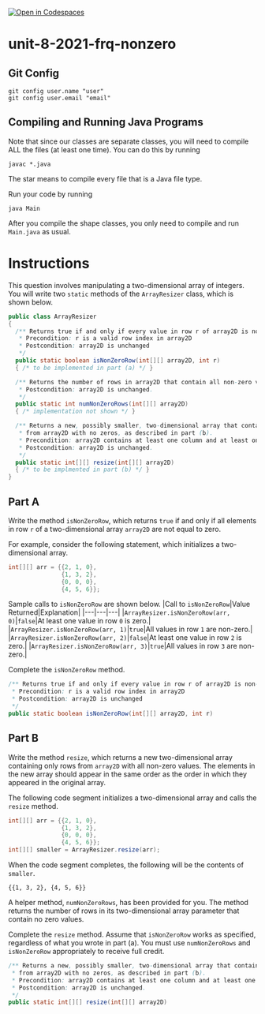 [![Open in Codespaces](https://classroom.github.com/assets/launch-codespace-2972f46106e565e64193e422d61a12cf1da4916b45550586e14ef0a7c637dd04.svg)](https://classroom.github.com/open-in-codespaces?assignment_repo_id=18804888)
# unit-8-2021-frq-nonzero

## Git Config
```
git config user.name "user"
git config user.email "email"
```

## Compiling and Running Java Programs
Note that since our classes are separate classes, you will need to compile ALL the files (at least one time).  You can do this by running
```
javac *.java
```
The star means to compile every file that is a Java file type.

Run your code by running
```
java Main
```

After you compile the shape classes, you only need to compile and run `Main.java` as usual.

# Instructions
This question involves manipulating a two-dimensional array of integers.  You will write two `static` methods of the `ArrayResizer` class, which is shown below.
```java
public class ArrayResizer
{
  /** Returns true if and only if every value in row r of array2D is non-zero.
   * Precondition: r is a valid row index in array2D
   * Postcondition: array2D is unchanged
   */
  public static boolean isNonZeroRow(int[][] array2D, int r)
  { /* to be implemented in part (a) */ }

  /** Returns the number of rows in array2D that contain all non-zero values.
   * Postcondition: array2D is unchanged.
   */
  public static int numNonZeroRows(int[][] array2D)
  { /* implementation not shown */ }

  /** Returns a new, possibly smaller, two-dimensional array that contains only rows
   * from array2D with no zeros, as described in part (b).
   * Precondition: array2D contains at least one column and at least one row with no zeros.
   * Postcondition: array2D is unchanged.
   */
  public static int[][] resize(int[][] array2D)
  { /* to be implmented in part (b) */ }
}
```

## Part A
Write the method `isNonZeroRow`, which returns `true` if and only if all elements in row `r` of a two-dimensional array `array2D` are not equal to zero.

For example, consider the following statement, which initializes a two-dimensional array.
```java
int[][] arr = {{2, 1, 0},
               {1, 3, 2},
               {0, 0, 0},
               {4, 5, 6}};
```

Sample calls to `isNonZeroRow` are shown below.
|Call to `isNonZeroRow`|Value Returned|Explanation|
|---|---|---|
|`ArrayResizer.isNonZeroRow(arr, 0)`|`false`|At least one value in row `0` is zero.|
|`ArrayResizer.isNonZeroRow(arr, 1)`|`true`|All values in row `1` are non-zero.|
|`ArrayResizer.isNonZeroRow(arr, 2)`|`false`|At least one value in row `2` is zero.|
|`ArrayResizer.isNonZeroRow(arr, 3)`|`true`|All values in row `3` are non-zero.|

Complete the `isNonZeroRow` method.

```java
/** Returns true if and only if every value in row r of array2D is non-zero.
 * Precondition: r is a valid row index in array2D
 * Postcondition: array2D is unchanged
 */
public static boolean isNonZeroRow(int[][] array2D, int r)
```

## Part B
Write the method `resize`, which returns a new two-dimensional array containing only rows from `array2D` with all non-zero values.  The elements in the new array should appear in the same order as the order in which they appeared in the original array.

The following code segment initializes a two-dimensional array and calls the `resize` method.

```java
int[][] arr = {{2, 1, 0},
               {1, 3, 2},
               {0, 0, 0},
               {4, 5, 6}};
int[][] smaller = ArrayResizer.resize(arr);
```

When the code segment completes, the following will be the contents of `smaller`.

`{{1, 3, 2}, {4, 5, 6}}`

A helper method, `numNonZeroRows`, has been provided for you.  The method returns the number of rows in its two-dimensional array parameter that contain no zero values.

Complete the `resize` method.  Assume that `isNonZeroRow` works as specified, regardless of what you wrote in part (a).  You must use `numNonZeroRows` and `isNonZeroRow` appropriately to receive full credit.

```java
/** Returns a new, possibly smaller, two-dimensional array that contains only rows
 * from array2D with no zeros, as described in part (b).
 * Precondition: array2D contains at least one column and at least one row with no zeros.
 * Postcondition: array2D is unchanged.
 */
public static int[][] resize(int[][] array2D)
```
